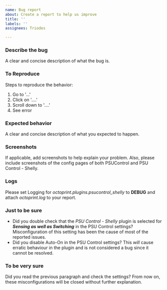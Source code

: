 ```yaml
---
name: Bug report
about: Create a report to help us improve
title: ''
labels: ''
assignees: Triodes

---
```


### Describe the bug
A clear and concise description of what the bug is.

### To Reproduce
Steps to reproduce the behavior:
1. Go to '...'
2. Click on '....'
3. Scroll down to '....'
4. See error

### Expected behavior
A clear and concise description of what you expected to happen.

### Screenshots
If applicable, add screenshots to help explain your problem. Also, please include screenshots of the config pages of both PSUControl and PSU Control - Shelly.

### Logs
Please set Logging for *octoprint.plugins.psucontrol_shelly* to **DEBUG** and attach *octoprint.log* to your report.

### Just to be sure
* Did you double check that the *PSU Control - Shelly* plugin is selected for ***Sensing as well as Switching*** in the PSU Control settings? Misconfiguration of this setting has been the cause of most of the reported issues.
* Did you disable Auto-On in the PSU Control settings? This _will_ cause erratic behaviour in the plugin and is not considered a bug since it cannot be resolved.

### To be very sure
Did you read the previous paragraph and check the settings? From now on, these misconfigurations will be closed without further explanation.
